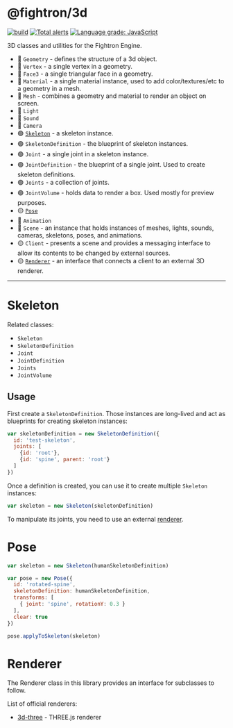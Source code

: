 # @fightron/3d

[![build](https://github.com/fightron/3d-js/actions/workflows/node.js.yml/badge.svg)](https://github.com/fightron/3d-js/actions/workflows/node.js.yml) [![Total alerts](https://img.shields.io/lgtm/alerts/g/fightron/3d-js.svg)](https://lgtm.com/projects/g/fightron/3d-js/alerts/) [![Language grade: JavaScript](https://img.shields.io/lgtm/grade/javascript/g/fightron/3d-js.svg)](https://lgtm.com/projects/g/fightron/3d-js/context:javascript)

3D classes and utilities for the Fightron Engine.

* :red_circle: `Geometry` - defines the structure of a 3d object.
* :red_circle: `Vertex` - a single vertex in a geometry.
* :red_circle: `Face3` - a single triangular face in a geometry.
* :red_circle: `Material` - a single material instance, used to add color/textures/etc to a geometry in a mesh.
* :red_circle: `Mesh` - combines a geometry and material to render an object on screen.
* :red_circle: `Light`
* :red_circle: `Sound`
* :red_circle: `Camera`
* :green_circle: [`Skeleton`](#skeleton) - a skeleton instance.
* :green_circle: `SkeletonDefinition` - the blueprint of skeleton instances.
* :green_circle: `Joint` - a single joint in a skeleton instance.
* :green_circle: `JointDefinition` - the blueprint of a single joint. Used to create skeleton definitions.
* :green_circle: `Joints` - a collection of joints.
* :green_circle: `JointVolume` - holds data to render a box. Used mostly for preview purposes.
* :yellow_circle: [`Pose`](#pose)
* :red_circle: `Animation`
* :red_circle: `Scene` - an instance that holds instances of meshes, lights, sounds, cameras, skeletons, poses, and animations.
* :yellow_circle: `Client` - presents a scene and provides a messaging interface to allow its contents to be changed by external sources.
* :yellow_circle: [`Renderer`](#renderer) - an interface that connects a client to an external 3D renderer.

---

# Skeleton

Related classes:

* `Skeleton`
* `SkeletonDefinition`
* `Joint`
* `JointDefinition`
* `Joints`
* `JointVolume`

## Usage

First create a `SkeletonDefinition`. Those instances are long-lived and act as blueprints for creating skeleton instances:

```javascript
var skeletonDefinition = new SkeletonDefinition({
  id: 'test-skeleton',
  joints: [
    {id: 'root'},
    {id: 'spine', parent: 'root'}
  ]
})
```

Once a definition is created, you can use it to create multiple `Skeleton` instances:

```javascript
var skeleton = new Skeleton(skeletonDefinition)
```

To manipulate its joints, you need to use an external [renderer](#renderer).

# Pose

```js
var skeleton = new Skeleton(humanSkeletonDefinition)

var pose = new Pose({
  id: 'rotated-spine',
  skeletonDefinition: humanSkeletonDefinition,
  transforms: [
    { joint: 'spine', rotationY: 0.3 }
  ],
  clear: true
})

pose.applyToSkeleton(skeleton)
```

# Renderer

The Renderer class in this library provides an interface for subclasses to follow.

List of official renderers:

* [3d-three](https://github.com/fightron/3d-three) - THREE.js renderer
